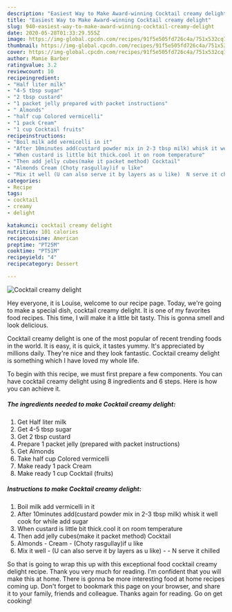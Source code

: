 ```yaml
---
description: "Easiest Way to Make Award-winning Cocktail creamy delight"
title: "Easiest Way to Make Award-winning Cocktail creamy delight"
slug: 940-easiest-way-to-make-award-winning-cocktail-creamy-delight
date: 2020-05-28T01:33:29.555Z
image: https://img-global.cpcdn.com/recipes/91f5e505fd726c4a/751x532cq70/cocktail-creamy-delight-recipe-main-photo.jpg
thumbnail: https://img-global.cpcdn.com/recipes/91f5e505fd726c4a/751x532cq70/cocktail-creamy-delight-recipe-main-photo.jpg
cover: https://img-global.cpcdn.com/recipes/91f5e505fd726c4a/751x532cq70/cocktail-creamy-delight-recipe-main-photo.jpg
author: Mamie Barber
ratingvalue: 3.2
reviewcount: 10
recipeingredient:
- "Half liter milk"
- "4-5 tbsp sugar"
- "2 tbsp custard"
- "1 packet jelly prepared with packet instructions"
- " Almonds"
- "half cup Colored vermicelli"
- "1 pack Cream"
- "1 cup Cocktail fruits"
recipeinstructions:
- "Boil milk add vermicelli in it"
- "After 10minutes add(custard powder mix in 2-3 tbsp milk) whisk it well cook for while add sugar"
- "When custard is little bit thick.cool it on room temperature"
- "Then add jelly cubes(make it packet method) Cocktail"
- "Almonds Cream (Choty rasgullay)if u like"
- "Mix it well (U can also serve it by layers as u like)  N serve it chilled"
categories:
- Recipe
tags:
- cocktail
- creamy
- delight

katakunci: cocktail creamy delight 
nutrition: 101 calories
recipecuisine: American
preptime: "PT25M"
cooktime: "PT51M"
recipeyield: "4"
recipecategory: Dessert

---
```



![Cocktail creamy delight](https://img-global.cpcdn.com/recipes/91f5e505fd726c4a/751x532cq70/cocktail-creamy-delight-recipe-main-photo.jpg)

Hey everyone, it is Louise, welcome to our recipe page. Today, we're going to make a special dish, cocktail creamy delight. It is one of my favorites food recipes. This time, I will make it a little bit tasty. This is gonna smell and look delicious.



Cocktail creamy delight is one of the most popular of recent trending foods in the world. It is easy, it is quick, it tastes yummy. It's appreciated by millions daily. They're nice and they look fantastic. Cocktail creamy delight is something which I have loved my whole life.


To begin with this recipe, we must first prepare a few components. You can have cocktail creamy delight using 8 ingredients and 6 steps. Here is how you can achieve it.

<!--inarticleads1-->

##### The ingredients needed to make Cocktail creamy delight:

1. Get Half liter milk
1. Get 4-5 tbsp sugar
1. Get 2 tbsp custard
1. Prepare 1 packet jelly (prepared with packet instructions)
1. Get  Almonds
1. Take half cup Colored vermicelli
1. Make ready 1 pack Cream
1. Make ready 1 cup Cocktail (fruits)




<!--inarticleads2-->

##### Instructions to make Cocktail creamy delight:

1. Boil milk add vermicelli in it
1. After 10minutes add(custard powder mix in 2-3 tbsp milk) whisk it well cook for while add sugar
1. When custard is little bit thick.cool it on room temperature
1. Then add jelly cubes(make it packet method) Cocktail
1. Almonds - Cream - (Choty rasgullay)if u like
1. Mix it well - (U can also serve it by layers as u like) -  - N serve it chilled




So that is going to wrap this up with this exceptional food cocktail creamy delight recipe. Thank you very much for reading. I'm confident that you will make this at home. There is gonna be more interesting food at home recipes coming up. Don't forget to bookmark this page on your browser, and share it to your family, friends and colleague. Thanks again for reading. Go on get cooking!
